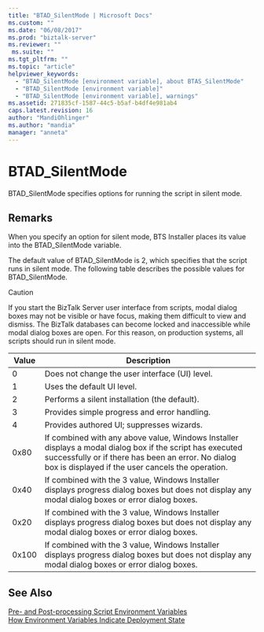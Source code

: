 ```yaml
---
title: "BTAD_SilentMode | Microsoft Docs"
ms.custom: ""
ms.date: "06/08/2017"
ms.prod: "biztalk-server"
ms.reviewer: ""
 ms.suite: ""
ms.tgt_pltfrm: ""
ms.topic: "article"
helpviewer_keywords: 
  - "BTAD_SilentMode [environment variable], about BTAS_SilentMode"
  - "BTAD_SilentMode [environment variable]"
  - "BTAD_SilentMode [environment variable], warnings"
ms.assetid: 271835cf-1587-44c5-b5af-b4df4e981ab4
caps.latest.revision: 16
author: "MandiOhlinger"
ms.author: "mandia"
manager: "anneta"
---
```

# BTAD_SilentMode
BTAD_SilentMode specifies options for running the script in silent mode.  
  
## Remarks  
 When you specify an option for silent mode, BTS Installer places its value into the BTAD_SilentMode variable.  
  
 The default value of BTAD_SilentMode is 2, which specifies that the script runs in silent mode. The following table describes the possible values for BTAD_SilentMode.  
  
> [!CAUTION]
>  If you start the BizTalk Server user interface from scripts, modal dialog boxes may not be visible or have focus, making them difficult to view and dismiss. The BizTalk databases can become locked and inaccessible while modal dialog boxes are open. For this reason, on production systems, all scripts should run in silent mode.  
  
|Value|Description|  
|-----------|-----------------|  
|0|Does not change the user interface (UI) level.|  
|1|Uses the default UI level.|  
|2|Performs a silent installation (the default).|  
|3|Provides simple progress and error handling.|  
|4|Provides authored UI; suppresses wizards.|  
|0x80|If combined with any above value, Windows Installer displays a modal dialog box if the script has executed successfully or if there has been an error. No dialog box is displayed if the user cancels the operation.|  
|0x40|If combined with the 3 value, Windows Installer displays progress dialog boxes but does not display any modal dialog boxes or error dialog boxes.|  
|0x20|If combined with the 3 value, Windows Installer displays progress dialog boxes but does not display any modal dialog boxes or error dialog boxes.|  
|0x100|If combined with the 3 value, Windows Installer displays progress dialog boxes but does not display any modal dialog boxes or error dialog boxes.|  
  
## See Also  
 [Pre- and Post-processing Script Environment Variables](../core/pre-and-post-processing-script-environment-variables.md)   
 [How Environment Variables Indicate Deployment State](../core/how-environment-variables-indicate-deployment-state.md)